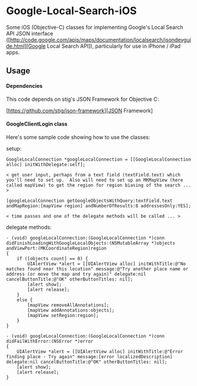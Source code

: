 # Google-Local-Search-iOS

Some iOS (Objective-C) classes for implementing Google's Local Search API JSON interface ([http://code.google.com/apis/maps/documentation/localsearch/jsondevguide.html][Google Local Search API]),
particularly for use in iPhone / iPad apps.

## Usage

#### Dependencies

This code depends on stig's JSON Framework for Objective C:

[https://github.com/stig/json-framework][JSON Framework]


#### GoogleClientLogin class

Here's some sample code showing how to use the classes:

setup:

    GoogleLocalConnection *googleLocalConnection = [[GoogleLocalConnection alloc] initWithDelegate:self]; 

    < get user input, perhaps from a text field (textField.text) which you'll need to set up.  Also will need to set up an MKMapView (here called mapView) to get the region for region biasing of the search ... >

    [googleLocalConnection getGoogleObjectsWithQuery:textField.text andMapRegion:[mapView region] andNumberOfResults:8 addressesOnly:YES];

    < time passes and one of the delegate methods will be called ... >

delegate methods:

    - (void) googleLocalConnection:(GoogleLocalConnection *)conn didFinishLoadingWithGoogleLocalObjects:(NSMutableArray *)objects andViewPort:(MKCoordinateRegion)region
    {
        if ([objects count] == 0) {
            UIAlertView *alert = [[UIAlertView alloc] initWithTitle:@"No matches found near this location" message:@"Try another place name or address (or move the map and try again)" delegate:nil cancelButtonTitle:@"OK" otherButtonTitles: nil];
            [alert show];
            [alert release];
        }
        else {
            [mapView removeAllAnnotations];
            [mapView addAnnotations:objects];
            [mapView setRegion:region];
        }
    }

    - (void) googleLocalConnection:(GoogleLocalConnection *)conn didFailWithError:(NSError *)error
    {
        UIAlertView *alert = [[UIAlertView alloc] initWithTitle:@"Error finding place - Try again" message:[error localizedDescription] delegate:nil cancelButtonTitle:@"OK" otherButtonTitles: nil];
        [alert show];
        [alert release];
    }


 [ClientLoginAPI]: http://code.google.com/apis/accounts/docs/AuthForInstalledApps.html 
 [GTM]: http://code.google.com/p/google-toolbox-for-mac/ 
 [HowToEncodeURL]: http://simonwoodside.com/weblog/2009/4/22/how_to_really_url_encode/
